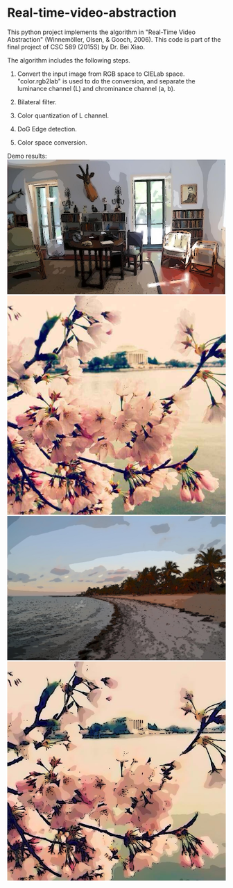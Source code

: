 # Real-time-video-abstraction
This python project implements the algorithm in "Real-Time Video Abstraction" (Winnemöller, Olsen, & Gooch, 2006).
This code is part of the final project of CSC 589 (2015S) by Dr. Bei Xiao.


The algorithm includes the following steps.
1) Convert the input image from RGB space to CIELab space.
    "color.rgb2lab" is used to do the conversion, and separate the luminance channel (L) and chrominance channel (a, b).

2) Bilateral filter.
3) Color quantization of L channel.
4) DoG Edge detection.
5) Color space conversion.

Demo results:
![alt-text-1](https://github.com/BumbleBee0819/Real-time-video-abstraction/blob/master/results/Final1.jpg)
![alt-text-2](https://github.com/BumbleBee0819/Real-time-video-abstraction/blob/master/results/TestImage3.jpg)
![alt text](https://github.com/BumbleBee0819/Real-time-video-abstraction/blob/master/results/Final2.jpg)
![alt text](https://github.com/BumbleBee0819/Real-time-video-abstraction/blob/master/results/Final3.jpg)
